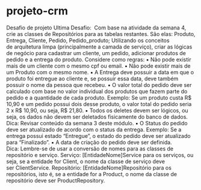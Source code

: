 # projeto-crm
Desafio de projeto Ultima
      Desafio: 
          Com base na atividade da semana 4, crie as classes de Repositórios para as tabelas restantes. São elas: Produto, Entrega, Cliente, Pedido, Pedido_produto;
      Utilizando os conceitos de arquitetura limpa (principalmente a camada de serviço), criar as lógicas de negócio para cadastrar um cliente, um pedido, adicionar produtos de pedido e a entrega do produto.
          Considere como regras:
            ▪ Não pode existir mais de um cliente com o mesmo cpf ou email.
            ▪ Não pode existir mais de um Produto com o mesmo nome.
            ▪ A Entrega deve possuir a data em que o produto foi entregue ao cliente e, se possuir essa data, deve também possuir o nome da pessoa que recebeu.
            ▪ O valor total do pedido deve ser calculado com base no valor individual dos produtos que fazem parte do pedido e a quantidade de cada produto.
                  Exemplo: Se um produto custa R$ 10,90 e um pedido possui dois desse produto, o valor total do pedido seria 2 x R$ 10,90, ou seja, R$ 21,80.
            ▪ Todos os deletes devem ser lógicos, ou seja, os dados não devem ser deletados fisicamente do banco de dados.
                  Dica: Revisar conteúdo da semana 3 deste módulo.
            ▪ O Status do pedido deve ser atualizado de acordo com o status da entrega.
                  Exemplo: Se a entrega possui estado “Entregue”, o estado do pedido deve ser atualizado para “Finalizado”.
            ▪ A data de criação do pedido deve ser definida.
Dica: Lembre-se de usar a conversão de nomes para as classes de repositório e serviço.
      Serviço: [EntidadeNome]Service para os serviços, ou seja, se a entidade for Client, o nome da classe de serviço deve ser ClientService.
      Repositório: [EntidadeNome]Repositório para os repositórios, isto é, se a entidade for a Product, o nome da classe de repositório deve ser ProductRepository.
